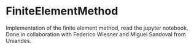 # FiniteElementMethod

Implementation of the finite element method, read the jupyter notebook. Done in collaboration with Federico Wiesner and Miguel Sandoval from Uniandes.
